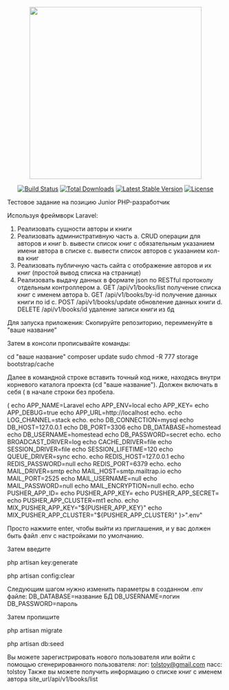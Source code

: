 <p align="center"><a href="https://laravel.com" target="_blank"><img src="https://raw.githubusercontent.com/laravel/art/master/logo-lockup/5%20SVG/2%20CMYK/1%20Full%20Color/laravel-logolockup-cmyk-red.svg" width="400"></a></p>

<p align="center">
<a href="https://travis-ci.org/laravel/framework"><img src="https://travis-ci.org/laravel/framework.svg" alt="Build Status"></a>
<a href="https://packagist.org/packages/laravel/framework"><img src="https://img.shields.io/packagist/dt/laravel/framework" alt="Total Downloads"></a>
<a href="https://packagist.org/packages/laravel/framework"><img src="https://img.shields.io/packagist/v/laravel/framework" alt="Latest Stable Version"></a>
<a href="https://packagist.org/packages/laravel/framework"><img src="https://img.shields.io/packagist/l/laravel/framework" alt="License"></a>
</p>


Тестовое задание на позицию Junior PHP-разработчик

Используя фреймворк Laravel:
1. Реализовать сущности авторы и книги
2. Реализовать административную часть
   a. CRUD операции для авторов и книг
   b. вывести список книг с обязательным указанием имени автора в списке
   c. вывести список авторов с указанием кол-ва книг
3. Реализовать публичную часть сайта с отображение авторов и их книг (простой
   вывод списка на странице)
4. Реализовать выдачу данных в формате json по RESTful протоколу отдельным
   контроллером
   a. GET /api/v1/books/list получение списка книг с именем автора
   b. GET /api/v1/books/by-id получение данных книги по id
   c. POST /api/v1/books/update обновление данных книги
   d. DELETE /api/v1/books/id удаление записи книги из бд
   
Для запуска приложения:
Скопируйте репозиторию, переименуйте в "ваше название"

Затем в консоли прописывайте команды:

cd  "ваше название"
composer update
sudo chmod -R 777 storage  bootstrap/cache

Далее в командной строке вставить точный код ниже,
находясь внутри корневого каталога проекта (cd  "ваше название").
Должен включать в себя ( в начале строки без пробела.

(
echo APP_NAME=Laravel
echo APP_ENV=local
echo APP_KEY=
echo APP_DEBUG=true
echo APP_URL=http://localhost
echo.
echo LOG_CHANNEL=stack
echo.
echo DB_CONNECTION=mysql
echo DB_HOST=127.0.0.1
echo DB_PORT=3306
echo DB_DATABASE=homestead
echo DB_USERNAME=homestead
echo DB_PASSWORD=secret
echo.
echo BROADCAST_DRIVER=log
echo CACHE_DRIVER=file
echo SESSION_DRIVER=file
echo SESSION_LIFETIME=120
echo QUEUE_DRIVER=sync
echo.
echo REDIS_HOST=127.0.0.1
echo REDIS_PASSWORD=null
echo REDIS_PORT=6379
echo.
echo MAIL_DRIVER=smtp
echo MAIL_HOST=smtp.mailtrap.io
echo MAIL_PORT=2525
echo MAIL_USERNAME=null
echo MAIL_PASSWORD=null
echo MAIL_ENCRYPTION=null
echo.
echo PUSHER_APP_ID=
echo PUSHER_APP_KEY=
echo PUSHER_APP_SECRET=
echo PUSHER_APP_CLUSTER=mt1
echo.
echo MIX_PUSHER_APP_KEY="${PUSHER_APP_KEY}"
echo MIX_PUSHER_APP_CLUSTER="${PUSHER_APP_CLUSTER}"
)>".env"

Просто нажмите enter, чтобы выйти из приглашения,
и у вас должен быть файл .env с настройками по умолчанию.

Затем введите

php artisan key:generate

php artisan config:clear

Следующим шагом нужно изменить параметры в созданном .env файле:
DB_DATABASE=название БД
DB_USERNAME=логин
DB_PASSWORD=пароль

Затем пропишите

php artisan migrate

php artisan db:seed

Вы можете зарегистрировать нового пользователя
или войти с помощью сгенерированного пользователя:
лог: tolstoy@gmail.com пасс: tolstoy
Также вы можете получить информацию о списке книг с 
именем автора site_url/api/v1/books/list
